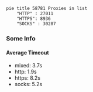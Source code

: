 
```mermaid
pie title 58781 Proxies in list
    "HTTP" : 27011
    "HTTPS": 8936
    "SOCKS" : 30287
```

### Some Info
#### Average Timeout

- mixed: 3.7s
- http: 1.9s
- https: 8.2s
- socks: 5.2s